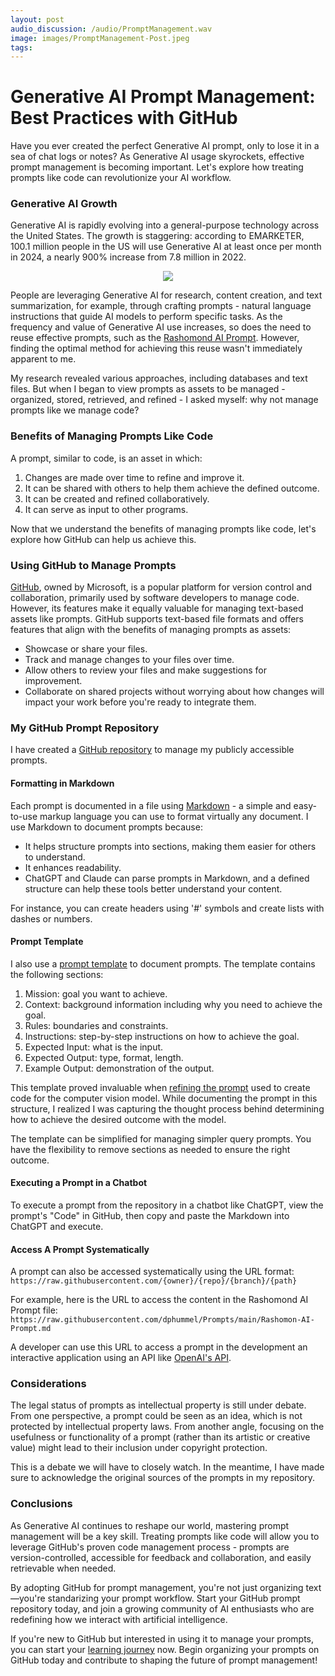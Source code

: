 ```yaml
---
layout: post
audio_discussion: /audio/PromptManagement.wav
image: images/PromptManagement-Post.jpeg
tags: 
---
```

# Generative AI Prompt Management: Best Practices with GitHub
Have you ever created the perfect Generative AI prompt, only to lose it in a sea of chat logs or notes? As Generative AI usage skyrockets, effective prompt management is becoming important. Let's explore how treating prompts like code can revolutionize your AI workflow.

### Generative AI Growth
Generative AI is rapidly evolving into a general-purpose technology across the United States. The growth is staggering: according to EMARKETER, 100.1 million people in the US will use Generative AI at least once per month in 2024, a nearly 900% increase from 7.8 million in 2022.

<p align="center">
  <img src="https://github.com/user-attachments/assets/e7acdb92-7952-4f7a-83a3-afa00ebb20ec"/>
</p>

People are leveraging Generative AI for research, content creation, and text summarization, for example, through crafting prompts - natural language instructions that guide AI models to perform specific tasks. As the frequency and value of Generative AI use increases, so does the need to reuse effective prompts, such as the [Rashomond AI Prompt](https://github.com/dphummel/Prompts/blob/main/Rashomon-AI-Prompt.md). However, finding the optimal method for achieving this reuse wasn't immediately apparent to me.

My research revealed various approaches, including databases and text files. But when I began to view prompts as assets to be managed - organized, stored, retrieved, and refined - I asked myself: why not manage prompts like we manage code?

### Benefits of Managing Prompts Like Code
A prompt, similar to code, is an asset in which:

1. Changes are made over time to refine and improve it.
2. It can be shared with others to help them achieve the defined outcome.
3. It can be created and refined collaboratively.
4. It can serve as input to other programs.

Now that we understand the benefits of managing prompts like code, let's explore how GitHub can help us achieve this.

### Using GitHub to Manage Prompts
[GitHub](https://github.com), owned by Microsoft, is a popular platform for version control and collaboration, primarily used by software developers to manage code. However, its features make it equally valuable for managing text-based assets like prompts. GitHub supports text-based file formats and offers features that align with the benefits of managing prompts as assets:

- Showcase or share your files.
- Track and manage changes to your files over time.
- Allow others to review your files and make suggestions for improvement.
- Collaborate on shared projects without worrying about how changes will impact your work before you're ready to integrate them.

### My GitHub Prompt Repository
I have created a [GitHub repository](https://github.com/dphummel/Prompts) to manage my publicly accessible prompts.

#### Formatting in Markdown
Each prompt is documented in a file using [Markdown](https://www.markdownguide.org/) - a simple and easy-to-use markup language you can use to format virtually any document. I use Markdown to document prompts because:
- It helps structure prompts into sections, making them easier for others to understand.
- It enhances readability.
- ChatGPT and Claude can parse prompts in Markdown, and a defined structure can help these tools better understand your content.

For instance, you can create headers using '#' symbols and create lists with dashes or numbers.

#### Prompt Template
I also use a [prompt template](https://github.com/dphummel/Prompts/blob/main/Prompt-Template.md) to document prompts.  The template contains the following sections:
1. Mission: goal you want to achieve.
2. Context: background information including why you need to achieve the goal.
3. Rules: boundaries and constraints.
4. Instructions: step-by-step instructions on how to achieve the goal.
5. Expected Input: what is the input.
6. Expected Output: type, format, length.
7. Example Output: demonstration of the output.

This template proved invaluable when [refining the prompt](https://github.com/dphummel/Prompts/blob/main/Dog-or-Cat-Model-Prompt.md) used to create code for the computer vision model. While documenting the prompt in this structure, I realized I was capturing the thought process behind determining how to achieve the desired outcome with the model.

The template can be simplified for managing simpler query prompts. You have the flexibility to remove sections as needed to ensure the right outcome.

#### Executing a Prompt in a Chatbot
To execute a prompt from the repository in a chatbot like ChatGPT, view the prompt's "Code" in GitHub, then copy and paste the Markdown into ChatGPT and execute.

#### Access A Prompt Systematically
A prompt can also be accessed systematically using the URL format:
`https://raw.githubusercontent.com/{owner}/{repo}/{branch}/{path}`

For example, here is the URL to access the content in the Rashomond AI Prompt file:
`https://raw.githubusercontent.com/dphummel/Prompts/main/Rashomon-AI-Prompt.md`

A developer can use this URL to access a prompt in the development an interactive application using an API like [OpenAI's API](https://platform.openai.com/docs/api-reference/introduction).

### Considerations
The legal status of prompts as intellectual property is still under debate. From one perspective, a prompt could be seen as an idea, which is not protected by intellectual property laws. From another angle, focusing on the usefulness or functionality of a prompt (rather than its artistic or creative value) might lead to their inclusion under copyright protection.

This is a debate we will have to closely watch.  In the meantime, I have made sure to acknowledge the original sources of the prompts in my repository.

### Conclusions
As Generative AI continues to reshape our world, mastering prompt management will be a key skill. Treating prompts like code will allow you to leverage GitHub's proven code management process -  prompts are version-controlled, accessible for feedback and collaboration, and easily retrievable when needed.

By adopting GitHub for prompt management, you're not just organizing text—you're standarizing your prompt workflow. Start your GitHub prompt repository today, and join a growing community of AI enthusiasts who are redefining how we interact with artificial intelligence.

If you're new to GitHub but interested in using it to manage your prompts, you can start your [learning journey]( https://docs.github.com/en/get-started/start-your-journey) now. Begin organizing your prompts on GitHub today and contribute to shaping the future of prompt management!
